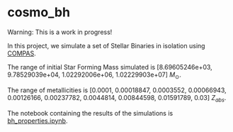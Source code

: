 # cosmo_bh
Warning: This is a work in progress!

In this project, we simulate a set of Stellar Binaries in isolation using [COMPAS](https://arxiv.org/abs/2109.10352).

The range of initial Star Forming Mass simulated is [8.69605246e+03, 9.78529039e+04, 1.02292006e+06, 1.02229903e+07] $M_\odot$.

The range of metallicities is [0.0001, 0.00018847, 0.0003552, 0.00066943, 0.00126166, 0.00237782, 0.0044814, 0.00844598, 0.01591789, 0.03] $Z_{abs}$.

The notebook containing the results of the simulations is [bh_properties.ipynb](../main/bh_properties.ipynb).
